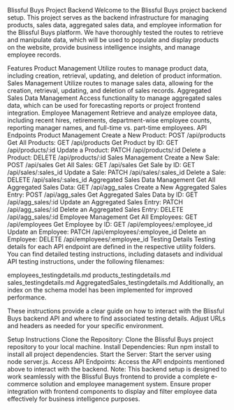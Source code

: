 Blissful Buys Project Backend
Welcome to the Blissful Buys project backend setup. This project serves as the backend infrastructure for managing products, sales data, aggregated sales data, and employee information for the Blissful Buys platform. We have thoroughly tested the routes to retrieve and manipulate data, which will be used to populate and display products on the website, provide business intelligence insights, and manage employee records.

Features
Product Management
Utilize routes to manage product data, including creation, retrieval, updating, and deletion of product information.
Sales Management
Utilize routes to manage sales data, allowing for the creation, retrieval, updating, and deletion of sales records.
Aggregated Sales Data Management
Access functionality to manage aggregated sales data, which can be used for forecasting reports or project frontend integration.
Employee Management
Retrieve and analyze employee data, including recent hires, retirements, department-wise employee counts, reporting manager names, and full-time vs. part-time employees.
API Endpoints
Product Management
Create a New Product: POST /api/products
Get All Products: GET /api/products
Get Product by ID: GET /api/products/:id
Update a Product: PATCH /api/products/:id
Delete a Product: DELETE /api/products/:id
Sales Management
Create a New Sale: POST /api/sales
Get All Sales: GET /api/sales
Get Sale by ID: GET /api/sales/:sales_id
Update a Sale: PATCH /api/sales/:sales_id
Delete a Sale: DELETE /api/sales/:sales_id
Aggregated Sales Data Management
Get All Aggregated Sales Data: GET /api/agg_sales
Create a New Aggregated Sales Entry: POST /api/agg_sales
Get Aggregated Sales Data by ID: GET /api/agg_sales/:id
Update an Aggregated Sales Entry: PATCH /api/agg_sales/:id
Delete an Aggregated Sales Entry: DELETE /api/agg_sales/:id
Employee Management
Get All Employees: GET /api/employees
Get Employee by ID: GET /api/employees/:employee_id
Update an Employee: PATCH /api/employees/:employee_id
Delete an Employee: DELETE /api/employees/:employee_id
Testing Details
Testing details for each API endpoint are defined in the respective utility folders. You can find detailed testing instructions, including datasets and individual API testing instructions, under the following filenames:

employees_testingdetails.md
products_testingdetails.md
sales_testingdetails.md
AggregatedSales_testingdetails.md
Additionally, an index on the schema model has been implemented for improved performance.

These instructions provide a clear guide on how to interact with the Blissful Buys backend API and where to find associated testing details. Adjust URLs and headers as needed for your specific environment.

Setup Instructions
Clone the Repository: Clone the Blissful Buys project repository to your local machine.
Install Dependencies: Run npm install to install all project dependencies.
Start the Server: Start the server using node server.js.
Access API Endpoints: Access the API endpoints mentioned above to interact with the backend.
Note: This backend setup is designed to work seamlessly with the Blissful Buys frontend to provide a complete e-commerce solution and employee management system. Ensure proper integration with frontend components to display and filter employee data effectively for business intelligence purposes.